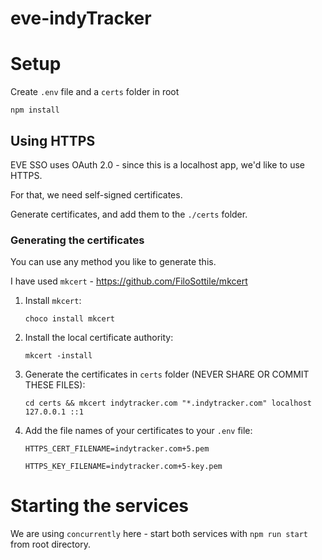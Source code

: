 # eve-indyTracker

# Setup

Create `.env` file and a `certs` folder in root

`npm install`

## Using HTTPS

EVE SSO uses OAuth 2.0 - since this is a localhost app, we'd like to use HTTPS.

For that, we need self-signed certificates.

Generate certificates, and add them to the `./certs` folder.

### Generating the certificates

You can use any method you like to generate this.

I have used `mkcert` - https://github.com/FiloSottile/mkcert

1. Install `mkcert`:

   `choco install mkcert`

2. Install the local certificate authority:

   `mkcert -install`

3. Generate the certificates in `certs` folder (NEVER SHARE OR COMMIT THESE FILES):

   `cd certs && mkcert indytracker.com "*.indytracker.com" localhost 127.0.0.1 ::1`

4. Add the file names of your certificates to your `.env` file:

   `HTTPS_CERT_FILENAME=indytracker.com+5.pem`

   `HTTPS_KEY_FILENAME=indytracker.com+5-key.pem`

# Starting the services

We are using `concurrently` here - start both services with `npm run start` from root directory.
